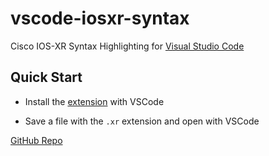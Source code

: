 # vscode-iosxr-syntax

Cisco IOS-XR Syntax Highlighting for [Visual Studio Code](https://code.visualstudio.com/)

## Quick Start

* Install the [extension](https://marketplace.visualstudio.com/items?itemName=jamiewoodio.cisco) with VSCode

* Save a file with the `.xr` extension and open with VSCode

[GitHub Repo](https://github.com/phbedard/vscode-cisco-xr-syntax)
